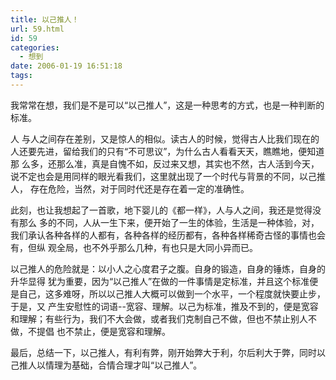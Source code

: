 ```yaml
---
title: 以己推人！
url: 59.html
id: 59
categories:
  - 想到
date: 2006-01-19 16:51:18
tags:
---
```


我常常在想，我们是不是可以“以己推人”，这是一种思考的方式，也是一种判断的标准。  
  
人 与人之间存在差别，又是惊人的相似。读古人的时候，觉得古人比我们现在的人还要先进，留给我们的只有“不可思议”，为什么古人看看天天，瞧瞧地，便知道那 么多，还那么准，真是自愧不如，反过来又想，其实也不然，古人活到今天，说不定也会是用同样的眼光看我们，这里就出现了一个时代与背景的不同，以己推人， 存在危险，当然，对于同时代还是存在着一定的准确性。  
  
此刻，也让我想起了一首歌，地下婴儿的《都一样》，人与人之间，我还是觉得没有那么 多的不同，人从一生下来，便开始了一生的体验，生活是一种体验，对，我们承认各种各样的人都有，各种各样的经历都有，各种各样稀奇古怪的事情也会有，但纵 观全局，也不外乎那么几种，有也只是大同小异而已。  
  
以己推人的危险就是：以小人之心度君子之腹。自身的锻造，自身的锤炼，自身的升华显得 犹为重要，因为“以己推人”在做的一件事情是定标准，并且这个标准便是自己，这多难呀，所以以己推人大概可以做到一个水平，一个程度就快要止步，于是，又 产生安慰性的词语--宽容、理解。以己为标准，推及不到的，便是宽容和理解；有些行为，我们不大会做，或者我们克制自己不做，但也不禁止别人不做，不提倡 也不禁止，便是宽容和理解。  
  
最后，总结一下，以己推人，有利有弊，刚开始弊大于利，尔后利大于弊，同时以己推人以情理为基础，合情合理才叫“以己推人”。